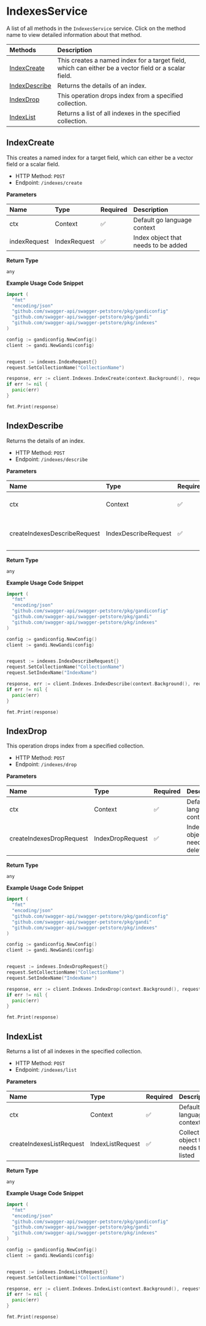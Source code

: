 # IndexesService

A list of all methods in the `IndexesService` service. Click on the method name to view detailed information about that method.

| Methods                                         | Description                                                                                          |
| :---------------------------------------------- | :--------------------------------------------------------------------------------------------------- |
| [IndexCreate](#createindexescreate)     | This creates a named index for a target field, which can either be a vector field or a scalar field. |
| [IndexDescribe](#createindexesdescribe) | Returns the details of an index.                                                                     |
| [IndexDrop](#createindexesdrop)         | This operation drops index from a specified collection.                                              |
| [IndexList](#createindexeslist)         | Returns a list of all indexes in the specified collection.                                           |

## IndexCreate

This creates a named index for a target field, which can either be a vector field or a scalar field.

- HTTP Method: `POST`
- Endpoint: `/indexes/create`

**Parameters**

| Name         | Type         | Required | Description                         |
| :----------- | :----------- | :------- | :---------------------------------- |
| ctx          | Context      | ✅       | Default go language context         |
| indexRequest | IndexRequest | ✅       | Index object that needs to be added |

**Return Type**

`any`

**Example Usage Code Snippet**

```go
import (
  "fmt"
  "encoding/json"
  "github.com/swagger-api/swagger-petstore/pkg/gandiconfig"
  "github.com/swagger-api/swagger-petstore/pkg/gandi"
  "github.com/swagger-api/swagger-petstore/pkg/indexes"
)

config := gandiconfig.NewConfig()
client := gandi.NewGandi(config)


request := indexes.IndexRequest{}
request.SetCollectionName("CollectionName")

response, err := client.Indexes.IndexCreate(context.Background(), request)
if err != nil {
  panic(err)
}

fmt.Print(response)
```

## IndexDescribe

Returns the details of an index.

- HTTP Method: `POST`
- Endpoint: `/indexes/describe`

**Parameters**

| Name                         | Type                         | Required | Description                             |
| :--------------------------- | :--------------------------- | :------- | :-------------------------------------- |
| ctx                          | Context                      | ✅       | Default go language context             |
| createIndexesDescribeRequest | IndexDescribeRequest | ✅       | Index object that needs to be described |

**Return Type**

`any`

**Example Usage Code Snippet**

```go
import (
  "fmt"
  "encoding/json"
  "github.com/swagger-api/swagger-petstore/pkg/gandiconfig"
  "github.com/swagger-api/swagger-petstore/pkg/gandi"
  "github.com/swagger-api/swagger-petstore/pkg/indexes"
)

config := gandiconfig.NewConfig()
client := gandi.NewGandi(config)


request := indexes.IndexDescribeRequest{}
request.SetCollectionName("CollectionName")
request.SetIndexName("IndexName")

response, err := client.Indexes.IndexDescribe(context.Background(), request)
if err != nil {
  panic(err)
}

fmt.Print(response)
```

## IndexDrop

This operation drops index from a specified collection.

- HTTP Method: `POST`
- Endpoint: `/indexes/drop`

**Parameters**

| Name                     | Type                     | Required | Description                           |
| :----------------------- | :----------------------- | :------- | :------------------------------------ |
| ctx                      | Context                  | ✅       | Default go language context           |
| createIndexesDropRequest | IndexDropRequest | ✅       | Index object that needs to be deleted |

**Return Type**

`any`

**Example Usage Code Snippet**

```go
import (
  "fmt"
  "encoding/json"
  "github.com/swagger-api/swagger-petstore/pkg/gandiconfig"
  "github.com/swagger-api/swagger-petstore/pkg/gandi"
  "github.com/swagger-api/swagger-petstore/pkg/indexes"
)

config := gandiconfig.NewConfig()
client := gandi.NewGandi(config)


request := indexes.IndexDropRequest{}
request.SetCollectionName("CollectionName")
request.SetIndexName("IndexName")

response, err := client.Indexes.IndexDrop(context.Background(), request)
if err != nil {
  panic(err)
}

fmt.Print(response)
```

## IndexList

Returns a list of all indexes in the specified collection.

- HTTP Method: `POST`
- Endpoint: `/indexes/list`

**Parameters**

| Name                     | Type                     | Required | Description                               |
| :----------------------- | :----------------------- | :------- | :---------------------------------------- |
| ctx                      | Context                  | ✅       | Default go language context               |
| createIndexesListRequest | IndexListRequest | ✅       | Collection object that needs to be listed |

**Return Type**

`any`

**Example Usage Code Snippet**

```go
import (
  "fmt"
  "encoding/json"
  "github.com/swagger-api/swagger-petstore/pkg/gandiconfig"
  "github.com/swagger-api/swagger-petstore/pkg/gandi"
  "github.com/swagger-api/swagger-petstore/pkg/indexes"
)

config := gandiconfig.NewConfig()
client := gandi.NewGandi(config)


request := indexes.IndexListRequest{}
request.SetCollectionName("CollectionName")

response, err := client.Indexes.IndexList(context.Background(), request)
if err != nil {
  panic(err)
}

fmt.Print(response)
```

<!-- This file was generated by liblab | https://liblab.com/ -->
